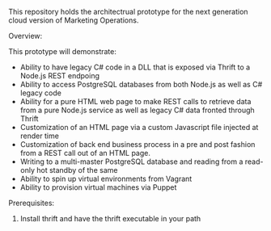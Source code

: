 This repository holds the architectrual prototype for the next generation
cloud version of Marketing Operations.

Overview:

This prototype will demonstrate:
* Ability to have legacy C# code in a DLL that is exposed via Thrift
  to a Node.js REST endpoing
* Ability to access PostgreSQL databases from both Node.js as well as
  C# legacy code
* Ability for a pure HTML web page to make REST calls to retrieve
  data from a pure Node.js service as well as legacy C# data fronted
  through Thrift
* Customization of an HTML page via a custom Javascript file injected at
  render time
* Customization of back end business process in a pre and post fashion
  from a REST call out of an HTML page.
* Writing to a multi-master PostgreSQL database and reading from a read-
  only hot standby of the same
* Ability to spin up virtual environments from Vagrant
* Ability to provision virtual machines via Puppet

Prerequisites:

1.  Install thrift and have the thrift executable in your path
